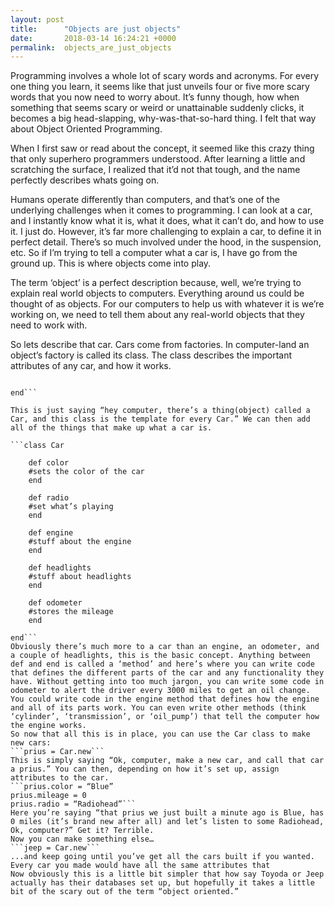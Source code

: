 ```yaml
---
layout: post
title:      "Objects are just objects"
date:       2018-03-14 16:24:21 +0000
permalink:  objects_are_just_objects
---
```



Programming involves a whole lot of scary words and acronyms. For every one thing you learn, it seems like that just unveils four or five more scary words that you now need to worry about. It’s funny though, how when something that seems scary or weird or unattainable suddenly clicks, it becomes a big head-slapping, why-was-that-so-hard thing. I felt that way about Object Oriented Programming.

When I first saw or read about the concept, it seemed like this crazy thing that only superhero programmers understood. After learning a little and scratching the surface, I realized that it’d not that tough, and the name perfectly describes whats going on.

Humans operate differently than computers, and that’s one of the underlying challenges when it comes to programming. I can look at a car, and I instantly know what it is, what it does, what it can’t do, and how to use it. I just do. However, it’s far more challenging to explain a car, to define it in perfect detail. There’s so much involved under the hood, in the suspension, etc. So if I’m trying to tell a computer what a car is, I have go from the ground up. This is where objects come into play.

The term ‘object’ is a perfect description because, well, we’re trying to explain real world objects to computers. Everything around us could be thought of as objects. For our computers to help us with whatever it is we’re working on, we need to tell them about any real-world objects that they need to work with.

So lets describe that car. Cars come from factories. In computer-land an object’s factory is called its class. The class describes the important attributes of any car, and how it works.

```class Car

end```

This is just saying “hey computer, there’s a thing(object) called a Car, and this class is the template for every Car.” We can then add all of the things that make up what a car is.

```class Car

	def color
	#sets the color of the car
	end

	def radio
	#set what’s playing
	end	

	def engine
	#stuff about the engine
	end

	def headlights
	#stuff about headlights
	end

	def odometer
	#stores the mileage
	end

end``` 
Obviously there’s much more to a car than an engine, an odometer, and a couple of headlights, this is the basic concept. Anything between def and end is called a ‘method’ and here’s where you can write code that defines the different parts of the car and any functionality they have. Without getting into too much jargon, you can write some code in odometer to alert the driver every 3000 miles to get an oil change. You could write code in the engine method that defines how the engine and all of its parts work. You can even write other methods (think ‘cylinder’, ‘transmission’, or ‘oil_pump’) that tell the computer how the engine works.
So now that all this is in place, you can use the Car class to make new cars:
```prius = Car.new```
This is simply saying “Ok, computer, make a new car, and call that car a prius.” You can then, depending on how it’s set up, assign attributes to the car.
```prius.color = “Blue”
prius.mileage = 0
prius.radio = “Radiohead”```
Here you’re saying “that prius we just built a minute ago is Blue, has 0 miles (it’s brand new after all) and let’s listen to some Radiohead, Ok, computer?” Get it? Terrible.
Now you can make something else…
```jeep = Car.new```
...and keep going until you’ve get all the cars built if you wanted. Every car you made would have all the same attributes that 
Now obviously this is a little bit simpler that how say Toyoda or Jeep actually has their databases set up, but hopefully it takes a little bit of the scary out of the term “object oriented.”
